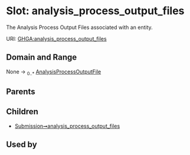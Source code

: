 
# Slot: analysis_process_output_files


The Analysis Process Output Files associated with an entity.

URI: [GHGA:analysis_process_output_files](https://w3id.org/GHGA/analysis_process_output_files)


## Domain and Range

None &#8594;  <sub>0..\*</sub> [AnalysisProcessOutputFile](AnalysisProcessOutputFile.md)

## Parents


## Children

 *  [Submission➞analysis_process_output_files](Submission_analysis_process_output_files.md)

## Used by

